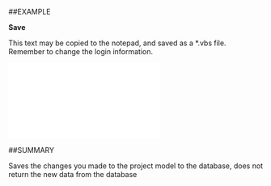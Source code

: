 
##EXAMPLE

**Save**

This text may be copied to the notepad, and saved as a *.vbs file. Remember to change the login information.

![](..\..\Examples\vbs\SOProject.Example.vbs.txt)


##SUMMARY

Saves the changes you made to the project model to the database, does not return the new data from the database

